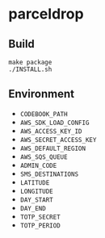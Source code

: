 # parceldrop

## Build

	make package
	./INSTALL.sh

## Environment
* `CODEBOOK_PATH`
* `AWS_SDK_LOAD_CONFIG`
* `AWS_ACCESS_KEY_ID`
* `AWS_SECRET_ACCESS_KEY`
* `AWS_DEFAULT_REGION`
* `AWS_SQS_QUEUE`
* `ADMIN_CODE`
* `SMS_DESTINATIONS`
* `LATITUDE`
* `LONGITUDE`
* `DAY_START`
* `DAY_END`
* `TOTP_SECRET`
* `TOTP_PERIOD`
